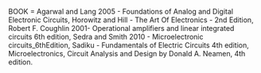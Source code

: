 BOOK = Agarwal and Lang 2005 - Foundations of Analog and Digital Electronic Circuits, Horowitz and Hill - The Art Of Electronics - 2nd Edition, Robert F. Coughlin 2001- Operational amplifiers and linear integrated circuits 6th edition, Sedra and Smith 2010 - Microelectronic circuits_6thEdition, Sadiku - Fundamentals of Electric Circuits 4th edition, Microelectronics, Circuit Analysis and Design by Donald A. Neamen, 4th edition.
